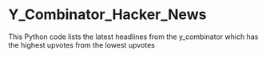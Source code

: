 # Y_Combinator_Hacker_News
This Python code lists the latest headlines from the y_combinator which has the highest upvotes from the lowest upvotes
